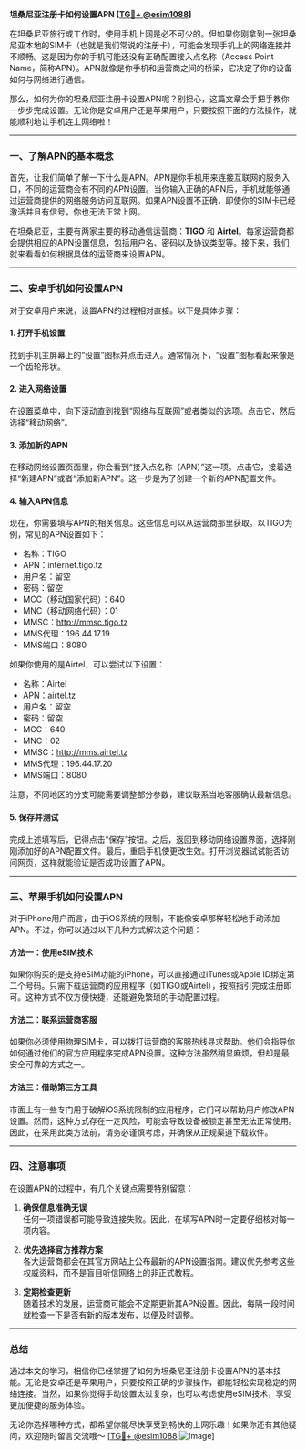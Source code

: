 **坦桑尼亚注册卡如何设置APN [[TG💪+ @esim1088](https://t.me/s/esim1088)]**

在坦桑尼亚旅行或工作时，使用手机上网是必不可少的。但如果你刚拿到一张坦桑尼亚本地的SIM卡（也就是我们常说的注册卡），可能会发现手机上的网络连接并不顺畅。这是因为你的手机可能还没有正确配置接入点名称（Access Point Name，简称APN）。APN就像是你手机和运营商之间的桥梁，它决定了你的设备如何与网络进行通信。

那么，如何为你的坦桑尼亚注册卡设置APN呢？别担心，这篇文章会手把手教你一步步完成设置。无论你是安卓用户还是苹果用户，只要按照下面的方法操作，就能顺利地让手机连上网络啦！

---

### 一、了解APN的基本概念

首先，让我们简单了解一下什么是APN。APN是你手机用来连接互联网的服务入口，不同的运营商会有不同的APN设置。当你输入正确的APN后，手机就能够通过运营商提供的网络服务访问互联网。如果APN设置不正确，即使你的SIM卡已经激活并且有信号，你也无法正常上网。

在坦桑尼亚，主要有两家主要的移动通信运营商：**TIGO** 和 **Airtel**。每家运营商都会提供相应的APN设置信息，包括用户名、密码以及协议类型等。接下来，我们就来看看如何根据具体的运营商来设置APN。

---

### 二、安卓手机如何设置APN

对于安卓用户来说，设置APN的过程相对直接。以下是具体步骤：

#### 1. 打开手机设置
找到手机主屏幕上的“设置”图标并点击进入。通常情况下，“设置”图标看起来像是一个齿轮形状。

#### 2. 进入网络设置
在设置菜单中，向下滚动直到找到“网络与互联网”或者类似的选项。点击它，然后选择“移动网络”。

#### 3. 添加新的APN
在移动网络设置页面里，你会看到“接入点名称（APN）”这一项。点击它，接着选择“新建APN”或者“添加新APN”。这一步是为了创建一个新的APN配置文件。

#### 4. 输入APN信息
现在，你需要填写APN的相关信息。这些信息可以从运营商那里获取。以TIGO为例，常见的APN设置如下：
- 名称：TIGO
- APN：internet.tigo.tz
- 用户名：留空
- 密码：留空
- MCC（移动国家代码）：640
- MNC（移动网络代码）：01
- MMSC：http://mmsc.tigo.tz
- MMS代理：196.44.17.19
- MMS端口：8080

如果你使用的是Airtel，可以尝试以下设置：
- 名称：Airtel
- APN：airtel.tz
- 用户名：留空
- 密码：留空
- MCC：640
- MNC：02
- MMSC：http://mms.airtel.tz
- MMS代理：196.44.17.20
- MMS端口：8080

注意，不同地区的分支可能需要调整部分参数，建议联系当地客服确认最新信息。

#### 5. 保存并测试
完成上述填写后，记得点击“保存”按钮。之后，返回到移动网络设置界面，选择刚刚添加好的APN配置文件。最后，重启手机使更改生效。打开浏览器试试能否访问网页，这样就能验证是否成功设置了APN。

---

### 三、苹果手机如何设置APN

对于iPhone用户而言，由于iOS系统的限制，不能像安卓那样轻松地手动添加APN。不过，你可以通过以下几种方式解决这个问题：

#### 方法一：使用eSIM技术
如果你购买的是支持eSIM功能的iPhone，可以直接通过iTunes或Apple ID绑定第二个号码。只需下载运营商的应用程序（如TIGO或Airtel），按照指引完成注册即可。这种方式不仅方便快捷，还能避免繁琐的手动配置过程。

#### 方法二：联系运营商客服
如果你必须使用物理SIM卡，可以拨打运营商的客服热线寻求帮助。他们会指导你如何通过他们的官方应用程序完成APN设置。这种方法虽然稍显麻烦，但却是最安全可靠的方式之一。

#### 方法三：借助第三方工具
市面上有一些专门用于破解iOS系统限制的应用程序，它们可以帮助用户修改APN设置。然而，这种方式存在一定风险，可能会导致设备被锁定甚至无法正常使用。因此，在采用此类方法前，请务必谨慎考虑，并确保从正规渠道下载软件。

---

### 四、注意事项

在设置APN的过程中，有几个关键点需要特别留意：

1. **确保信息准确无误**  
   任何一项错误都可能导致连接失败。因此，在填写APN时一定要仔细核对每一项内容。

2. **优先选择官方推荐方案**  
   各大运营商都会在其官方网站上公布最新的APN设置指南。建议优先参考这些权威资料，而不是盲目听信网络上的非正式教程。

3. **定期检查更新**  
   随着技术的发展，运营商可能会不定期更新其APN设置。因此，每隔一段时间就检查一下是否有新的版本发布，以便及时调整。

---

### 总结

通过本文的学习，相信你已经掌握了如何为坦桑尼亚注册卡设置APN的基本技能。无论是安卓还是苹果用户，只要按照正确的步骤操作，都能轻松实现稳定的网络连接。当然，如果你觉得手动设置太过复杂，也可以考虑使用eSIM技术，享受更加便捷的服务体验。

无论你选择哪种方式，都希望你能尽快享受到畅快的上网乐趣！如果你还有其他疑问，欢迎随时留言交流哦～ [[TG💪+ @esim1088](https://t.me/s/esim1088) ![Image](https://i.postimg.cc/4NQfJmqS/Snipaste-2025-05-13-00-14-12.png)]